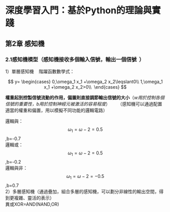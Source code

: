 # 深度學習入門：基於Python的理論與實踐  
## 第2章 感知機
### 2.1感知機模型（感知機接收多個輸入信號，輸出一個信號  ）
1）單層感知機    
階躍函數數學式： 

$$
y=
\begin{cases}
0,\omega_1 x_1 +\omega_2 x_2\leqslant0\\
1,\omega_1 x_1 +\omega_2 x_2>0\\ 
\end{cases}
$$ 

**權重起到控製信號流動的作用，偏置則直接調節輸出信號的大小**（*w用於控制各個信號的重要性，b用於控制神經元被激活的容易程度*）      
（感知機可以通過配置適當的權重和偏置，用以模擬不同功能的邏輯電路）

邏輯與： $$\omega_1=\omega-2=0.5$$ ,b=-0.7  
邏輯或： $$\omega_1=\omega-2=0.5$$ ,b=-0.2  
邏輯與非： $$\omega_1=\omega-2=-0.5$$ ,b=0.7  
2）多層感知機（通過疊加，組合多層的感知機，可以劃分非線性的輸出空間，得到更複雜、靈活的表示）  
異或XOR=AND(NAND,OR)    



